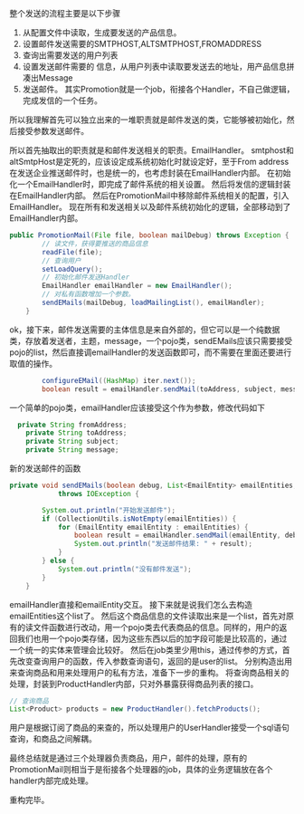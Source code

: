 整个发送的流程主要是以下步骤
1. 从配置文件中读取，生成要发送的产品信息。
2. 设置邮件发送需要的SMTPHOST,ALTSMTPHOST,FROMADDRESS
3. 查询出需要发送的用户列表
4. 设置发送邮件需要的 信息，从用户列表中读取要发送去的地址，用产品信息拼凑出Message
5. 发送邮件。
其实Promotion就是一个job，衔接各个Handler，不自己做逻辑，完成发信的一个任务。

所以我理解首先可以独立出来的一堆职责就是邮件发送的类，它能够被初始化，然后接受参数发送邮件。

所以首先抽取出的职责就是和邮件发送相关的职责。EmailHandler。
smtphost和altSmtpHost是定死的，应该设定成系统初始化时就设定好，至于From address在发送企业推送邮件时，也是统一的，也考虑封装在EmailHandler内部。
在初始化一个EmailHandler时，即完成了邮件系统的相关设置。
然后将发信的逻辑封装在EmailHandler内部。
然后在PromotionMail中移除邮件系统相关的配置，引入EmailHandler。
现在所有和发送相关以及邮件系统初始化的逻辑，全部移动到了EmailHandler内部。
```java
public PromotionMail(File file, boolean mailDebug) throws Exception {
		// 读文件，获得要推送的商品信息
		readFile(file);
		// 查询用户
		setLoadQuery();
		// 初始化邮件发送Handler
		EmailHandler emailHandler = new EmailHandler();
		// 对私有函数增加一个参数。
		sendEMails(mailDebug, loadMailingList(), emailHandler);
	}
```

ok，接下来，邮件发送需要的主体信息是来自外部的，但它可以是一个纯数据类，存放着发送者，主题，message，一个pojo类，sendEMails应该只需要接受pojo的list，然后直接调emailHandler的发送函数即可，而不需要在里面还要进行取值的操作。
```java
		configureEMail((HashMap) iter.next());
	    boolean result = emailHandler.sendMail(toAddress, subject, message, debug);
```
一个简单的pojo类，emailHandler应该接受这个作为参数，修改代码如下
```java
  private String fromAddress;
    private String toAddress;
    private String subject;
    private String message;
```
新的发送邮件的函数
```java
private void sendEMails(boolean debug, List<EmailEntity> emailEntities, EmailHandler emailHandler)
			throws IOException {

		System.out.println("开始发送邮件");
		if (CollectionUtils.isNotEmpty(emailEntities)) {
			for (EmailEntity emailEntity : emailEntities) {
				boolean result = emailHandler.sendMail(emailEntity, debug);
				System.out.println("发送邮件结果: " + result);
			}
		} else {
			System.out.println("没有邮件发送");
		}
	}
```
emailHandler直接和emailEntity交互。
接下来就是说我们怎么去构造emailEntities这个list了。
然后这个商品信息的文件读取出来是一个list，首先对原有的读文件函数进行改动，用一个pojo类去代表商品的信息。同样的，用户的返回我们也用一个pojo类存储，因为这些东西以后的加字段可能是比较高的，通过一个统一的实体来管理会比较好。
然后在job类里少用this，通过传参的方式，首先改变查询用户的函数，传入参数查询语句，返回的是user的list。
分别构造出用来查询商品和用来处理用户的私有方法，准备下一步的重构。
将查询商品相关的处理，封装到ProductHandler内部，只对外暴露获得商品列表的接口。
```java
// 查询商品
List<Product> products = new ProductHandler().fetchProducts();
```
用户是根据订阅了商品的来查的，所以处理用户的UserHandler接受一个sql语句查询，和商品之间解耦。

最终总结就是通过三个处理器负责商品，用户，邮件的处理，原有的PromotionMail则相当于是衔接各个处理器的job，具体的业务逻辑放在各个handler内部完成处理。

重构完毕。
